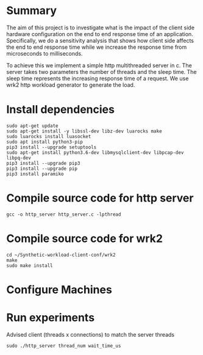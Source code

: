 # Summary

The aim of this project is to investigate what is the impact of the client side hardware configuration on the end to end response time of an application. Specifically, we do a sensitivity analysis that shows how client side affects the end to end response time while we increase the response time from microseconds to milliseconds. 

To achieve this we implement a simple http multithreaded server in c. The server takes two parameters the number of threads and the sleep time. The sleep time represents the increasing response time of a request. We use wrk2 http workload generator to generate the load.

# Install dependencies

```
sudo apt-get update
sudo apt-get install -y libssl-dev libz-dev luarocks make 
sudo luarocks install luasocket
sudo apt install python3-pip
pip3 install --upgrade setuptools
sudo apt-get install python3.6-dev libmysqlclient-dev libpcap-dev libpq-dev
pip3 install --upgrade pip3
pip3 install --upgrade pip
pip3 install paramiko
```

# Compile source code for http server

```
gcc -o http_server http_server.c -lpthread
```

# Compile source code for wrk2
```
cd ~/Synthetic-workload-client-conf/wrk2
make
sudo make install
```

# Configure Machines


# Run experiments

Advised client (threads x connections) to match the server threads
```
sudo ./http_server thread_num wait_time_us

```